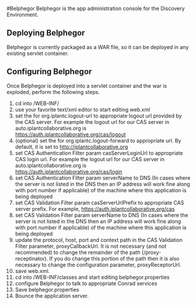 
#Belphegor
Belphegor is the app administration console for the Discovery Environment.

## Deploying Belphegor
Belphegor is currently packaged as a WAR file, so it can be deployed in any
existing servlet container.

## Configuring Belphegor
Once Belphegor is deployed into a servlet container and the war is exploded, perform the following steps.

1. cd into  <app-name>/WEB-INF/
2. use your favorite text/xml editor to start editing web.xml
3. set the <param-value> for <context-param> org.iplantc.logout-url to appropriate logout url provided by the CAS server. For example the logout url for our CAS server in auto.iplantcollaborative.org is https://auth.iplantcollaborative.org/cas/logout
4. (optional) set the <param-value> for <context-param> org.iplantc.logout-forward to appropriate url. By default, it is set to http://iplantcollaborative.org
5. set CAS Authentication Filter param casServerLoginUrl to appropriate CAS login  url. For example the logout url for our CAS server in auto.iplantcollaborative.org is https://auth.iplantcollaborative.org/cas/login
6. set CAS Authentication Filter param serverName to DNS (In cases where the server is not listed in the DNS then an IP address will work fine along with port number if applicable) of the machine where this application is being deployed
7. set CAS Validation Filter param casServerUrlPrefix to appropriate CAS server prefix. For example, https://auth.iplantcollaborative.org/cas
8. set CAS Validation Filter param serverName to DNS (In cases where the server is not listed in the DNS then an IP address will work fine along with port number if applicable) of the machine where this application is being deployed
9. update the protocol, host, port and context path in the CAS Validation Filter parameter, proxyCallbackUrl.  It is not necessary (and not recommended) to change the remainder of the path (/proxy-receptinator).  If you do change this portion of the path then it is also necessary to change the configuration parameter, proxyReceptorUrl.
10. save web.xml.
11. cd into <app-name>/WEB-INF/classes  and start editing belphegor.properties
12. configure Belphegor to talk to appropriate Conrad services
13. Save belphegor.properties
14. Bounce the application server.
